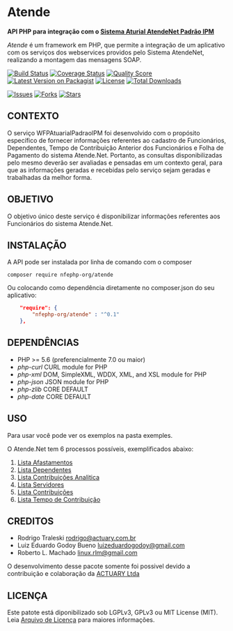 # Atende

**API PHP para integração com o [Sistema Aturial AtendeNet Padrão IPM](https://www.ipm.com.br/ipm-sistemas/atende-net/)**

*Atende* é um framework em PHP, que permite a integração de um aplicativo com os 
serviços dos webservices providos pelo Sistema AtendeNet, realizando a montagem 
das mensagens SOAP.

[![Build Status][ico-travis]][link-travis]
[![Coverage Status][ico-scrutinizer]][link-scrutinizer]
[![Quality Score][ico-code-quality]][link-code-quality]
[![Latest Version on Packagist][ico-version]][link-packagist]
[![License][ico-license]][link-packagist]
[![Total Downloads][ico-downloads]][link-downloads]

[![Issues][ico-issues]][link-issues]
[![Forks][ico-forks]][link-forks]
[![Stars][ico-stars]][link-stars]

## CONTEXTO
O serviço WFPAtuarialPadraolPM foi desenvolvido com o propósito específico de fornecer
informações referentes ao cadastro de Funcionários, Dependentes, Tempo de Contribuição
Anterior dos Funcionários e Folha de Pagamento do sistema Atende.Net. Portanto, as consultas
disponibilizadas pelo mesmo deverão ser avaliadas e pensadas em um contexto geral, para que as
informações geradas e recebidas pelo serviço sejam geradas e trabalhadas da melhor forma.

## OBJETIVO
O objetivo único deste serviço é disponibilizar informações referentes aos Funcionários do
sistema Atende.Net.

## INSTALAÇÃO

A API pode ser instalada por linha de comando com o composer

```
composer require nfephp-org/atende
```

Ou colocando como dependência diretamente no composer.json do seu aplicativo:

```json
    "require": {
        "nfephp-org/atende" : "^0.1"
    },
```

## DEPENDÊNCIAS

- PHP >= 5.6 (preferencialmente 7.0 ou maior)
- *php-curl* CURL module for PHP
- *php-xml* DOM, SimpleXML, WDDX, XML, and XSL module for PHP
- *php-json* JSON module for PHP
- *php-zlib* CORE DEFAULT
- *php-date* CORE DEFAULT

## USO

Para usar você pode ver os exemplos na pasta exemples.

O Atende.Net tem 6 processos possíveis, exemplificados abaixo:

1. [Lista Afastamentos](examples/testGetAfastamento.php)
2. [Lista Dependentes](examples/testGetDependentes.php)
3. [Lista Contribuições Analitica](examples/testGetContribuicaoAnalitica.php)
4. [Lista Servidores](examples/testGetServidor.php)
5. [Lista Contribuições](examples/testGetContribuicao.php)
6. [Lista Tempo de Contribuição](examples/testGetTempoContribuicao.php)


## CREDITOS

- Rodrigo Traleski <rodrigo@actuary.com.br>
- Luiz Eduardo Godoy Bueno <luizeduardogodoy@gmail.com>
- Roberto L. Machado <linux.rlm@gmail.com>

O desenvolvimento desse pacote somente foi possivel devido a contribuição e colaboração da 
[ACTUARY Ltda](http://www.actuary.com.br/v2/informatica/index.php) 

## LICENÇA

Este patote está diponibilizado sob LGPLv3, GPLv3 ou MIT License (MIT). Leia  [Arquivo de Licença](LICENSE.md) para maiores informações.

[ico-stars]: https://img.shields.io/github/stars/nfephp-org/atende.svg?style=flat-square
[ico-forks]: https://img.shields.io/github/forks/nfephp-org/atende.svg?style=flat-square
[ico-issues]: https://img.shields.io/github/issues/nfephp-org/atende.svg?style=flat-square
[ico-travis]: https://img.shields.io/travis/nfephp-org/Atende/master.svg?style=flat-square
[ico-scrutinizer]: https://img.shields.io/scrutinizer/coverage/g/nfephp-org/atende.svg?style=flat-square
[ico-code-quality]: https://img.shields.io/scrutinizer/g/nfephp-org/atende.svg?style=flat-square
[ico-downloads]: https://img.shields.io/packagist/dt/nfephp-org/atende.svg?style=flat-square
[ico-version]: https://img.shields.io/packagist/v/nfephp-org/atende.svg?style=flat-square
[ico-license]: https://poser.pugx.org/nfephp-org/atende/license.svg?style=flat-square

[link-packagist]: https://packagist.org/packages/nfephp-org/atende
[link-travis]: https://travis-ci.org/nfephp-org/atende
[link-scrutinizer]: https://scrutinizer-ci.com/g/nfephp-org/atende/code-structure
[link-code-quality]: https://scrutinizer-ci.com/g/nfephp-org/atende
[link-downloads]: https://packagist.org/packages/nfephp-org/atende
[link-author]: https://github.com/nfephp-org
[link-issues]: https://github.com/nfephp-org/atende/issues
[link-forks]: https://github.com/nfephp-org/atende/network
[link-stars]: https://github.com/nfephp-org/atende/stargazers
